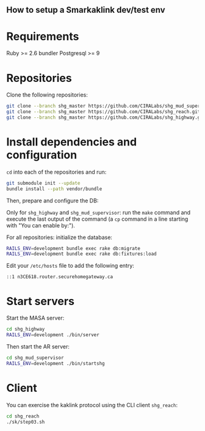 How to setup a Smarkaklink dev/test env
---------------------------------------

Requirements
============

Ruby >= 2.6
bundler
Postgresql >= 9

Repositories
============

Clone the following repositories:

```bash
git clone --branch shg_master https://github.com/CIRALabs/shg_mud_supervisor.git
git clone --branch shg_master https://github.com/CIRALabs/shg_reach.git
git clone --branch shg_master https://github.com/CIRALabs/shg_highway.git
```

Install dependencies and configuration
======================================

`cd` into each of the repositories and run:

```bash
git submodule init --update
bundle install --path vendor/bundle
```

Then, prepare and configure the DB:

Only for `shg_highway` and `shg_mud_supervisor`: run the `make` command and execute the last output of the command (a `cp` command in a line starting with "You can enable by:").

For all repositories: initialize the database:

```bash
RAILS_ENV=development bundle exec rake db:migrate
RAILS_ENV=development bundle exec rake db:fixtures:load
```

Edit your `/etc/hosts` file to add the following entry:
```
::1 n3CE618.router.securehomegateway.ca
```

Start servers
=============
Start the MASA server:

```bash
cd shg_highway
RAILS_ENV=development ./bin/server
```

Then start the AR server:

```bash
cd shg_mud_supervisor
RAILS_ENV=development ./bin/startshg
```

Client
======

You can exercise the kaklink protocol using the CLI client `shg_reach`:

```bash
cd shg_reach
./sk/step03.sh
```
